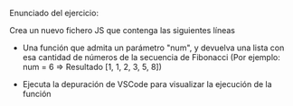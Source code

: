 Enunciado del ejercicio:

Crea un nuevo fichero JS que contenga las siguientes líneas

- Una función que admita un parámetro "num", y devuelva una lista con esa cantidad de números de la secuencia de Fibonacci (Por ejemplo: num = 6 => Resultado [1, 1, 2, 3, 5, 8])

- Ejecuta la depuración de VSCode para visualizar la ejecución de la función